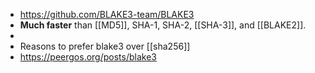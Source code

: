 - https://github.com/BLAKE3-team/BLAKE3
- **Much faster** than [[MD5]], SHA-1, SHA-2, [[SHA-3]], and [[BLAKE2]].
-
- Reasons to prefer blake3 over [[sha256]]
- https://peergos.org/posts/blake3